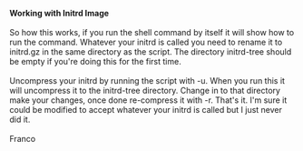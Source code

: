 **Working with Initrd Image**
<br>
<br>
So how this works, if you run the shell command by itself it will show how to run the command.  Whatever your initrd is called you need to rename it to initrd.gz in the same directory as the script. The directory initrd-tree should be empty if you're
doing this for the first time. 
<br>
<br>
Uncompress your initrd by running the script with -u. When you run this it will uncompress it to the initrd-tree directory.  Change in to that directory make your changes, once done re-compress it with -r.  That's it.  I'm sure it could be modified to accept whatever your initrd is called but I just never did it.
<br>
<br>
Franco

